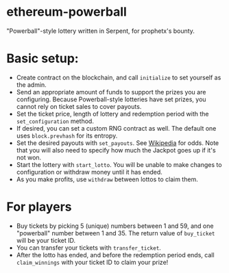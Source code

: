 ethereum-powerball
==================

"Powerball"-style lottery written in Serpent, for prophetx's bounty.


# Basic setup:

* Create contract on the blockchain, and call `initialize` to set yourself as the admin.
* Send an appropriate amount of funds to support the prizes you are configuring. Because Powerball-style lotteries have set prizes, you cannot rely on ticket sales to cover payouts.
* Set the ticket price, length of lottery and redemption period with the `set_configuration` method.
* If desired, you can set a custom RNG contract as well. The default one uses `block.prevhash` for its entropy.
* Set the desired payouts with `set_payouts`. See [Wikipedia](http://en.wikipedia.org/wiki/Powerball#Payout_and_odds) for odds. Note that you will also need to specify how much the Jackpot goes up if it's not won.
* Start the lottery with `start_lotto`. You will be unable to make changes to configuration or withdraw money until it has ended.
* As you make profits, use `withdraw` between lottos to claim them.

# For players

* Buy tickets by picking 5 (unique) numbers between 1 and 59, and one "powerball" number between 1 and 35. The return value of `buy_ticket` will be your ticket ID.
* You can transfer your tickets with `transfer_ticket`.
* After the lotto has ended, and before the redemption period ends, call `claim_winnings` with your ticket ID to claim your prize!
